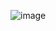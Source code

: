 ![image](https://user-images.githubusercontent.com/62815248/132211922-7cbaaf41-e9a1-42e5-a2ca-5466f1ed1736.png)
